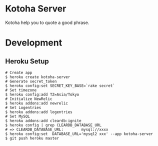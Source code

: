 # Kotoha Server
Kotoha help you to quote a good phrase.


# Development
## Heroku Setup
```
# Create app
$ heroku create kotoha-server
# Generate secret_token
$ heroku config:set SECRET_KEY_BASE=`rake secret`
# Set timezone
$ heroku config:add TZ=Asia/Tokyo
# Initialize NewRelic
$ heroku addons:add newrelic
# Set Logentries
$ heroku addons:add logentries
# Set MySQL
$ heroku addons:add cleardb:ignite
$ heroku config | grep CLEARDB_DATABASE_URL
# => CLEARDB_DATABASE_URL:        mysql://xxxx
$ heroku config:set  DATABASE_URL='mysql2 xxx' --app kotoha-server
$ git push heroku master
```
